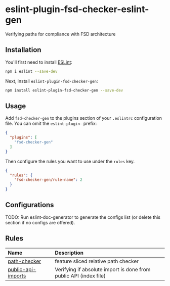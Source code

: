 # eslint-plugin-fsd-checker-eslint-gen

Verifying paths for compliance with FSD architecture

## Installation

You'll first need to install [ESLint](https://eslint.org/):

```sh
npm i eslint --save-dev
```

Next, install `eslint-plugin-fsd-checker-gen`:

```sh
npm install eslint-plugin-fsd-checker-gen --save-dev
```

## Usage

Add `fsd-checker-gen` to the plugins section of your `.eslintrc` configuration file. You can omit the `eslint-plugin-` prefix:
```json
{
  "plugins": [
    "fsd-checker-gen"
  ]
}
```


Then configure the rules you want to use under the `rules` key.

```json
{
  "rules": {
    "fsd-checker-gen/rule-name": 2
  }
}
```



## Configurations

<!-- begin auto-generated configs list -->
TODO: Run eslint-doc-generator to generate the configs list (or delete this section if no configs are offered).
<!-- end auto-generated configs list -->



## Rules

<!-- begin auto-generated rules list -->

| Name                                                   | Description                                                       |
| :----------------------------------------------------- | :---------------------------------------------------------------- |
| [path-checker](docs/rules/path-checker.md)             | feature sliced relative path checker                              |
| [public-api-imports](docs/rules/public-api-imports.md) | Verifying if absolute import is done from public API (index file) |

<!-- end auto-generated rules list -->


